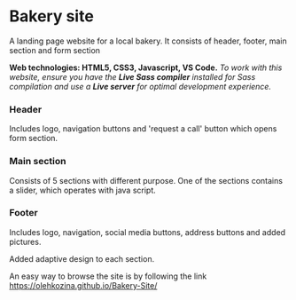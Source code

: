 # Bakery site
A landing page website for a local bakery. It consists of header, footer, main section and form section

**Web technologies: HTML5, CSS3, Javascript, VS Code.** 
*To work with this website, ensure you have the **Live Sass compiler**  installed for Sass compilation and use a **Live server** for optimal development experience.*

### Header
Includes logo, navigation buttons and 'request a call' button which opens form section.

### Main section
Consists of 5 sections with different purpose. One of the sections contains a slider, which operates with java script.

### Footer 
Includes logo, navigation, social media buttons, address buttons and added pictures.

Added adaptive design to each section.

An easy way to browse the site is by following the link https://olehkozina.github.io/Bakery-Site/
